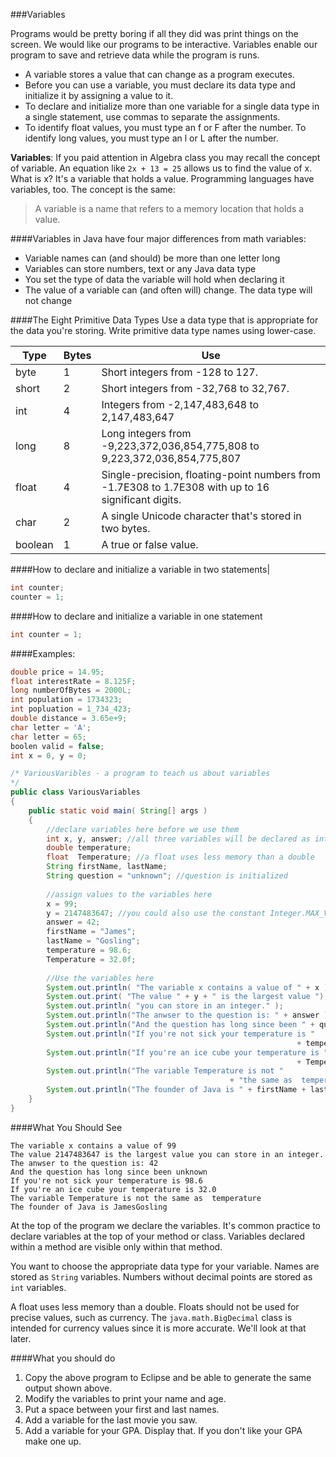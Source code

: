 <!-- djw:done-->
<!-- ajh:done-->
###Variables

Programs would be pretty boring if all they did was print things on the screen. We would like our programs to be interactive. Variables enable our program to save and retrieve data while the program is runs.

* A variable stores a value that can change as a program executes.
* Before you can use a variable, you must declare its data type and initialize it by assigning a value to it.
* To declare and initialize more than one variable for a single data type in a single statement, use commas to separate the assignments.
* To identify float values, you must type an f or F after the number. To identify long values, you must type an l or L after the number.

**Variables**: If you paid attention in Algebra class you may recall the concept of variable. An equation like ```2x + 13 = 25``` allows us to find the value of x. What is x? It's a variable that holds a value. Programming languages have variables, too. The concept is the same:
<blockquote>A variable is a name that refers to a memory location that holds a value.</blockquote>

####Variables in Java have four major differences from math variables:
* Variable names can (and should) be more than one letter long
* Variables can store numbers, text or any Java data type
* You set the type of data the variable will hold when declaring it
* The value of a variable can (and often will) change. The data type will not change

####The Eight Primitive Data Types
Use a data type that is appropriate for the data you're storing. Write primitive data type names using lower-case.

|Type|Bytes|Use|
|---|---|---|
|byte|1|Short integers from -128 to 127.|
|short|2|Short integers from -32,768 to 32,767.|
|int|4|Integers from -2,147,483,648 to 2,147,483,647|
|long|8|Long integers from -9,223,372,036,854,775,808 to 9,223,372,036,854,775,807|
|float|4|Single-precision, floating-point numbers from -1.7E308 to 1.7E308 with up to 16 significant digits.|
|char|2|A single Unicode character that's stored in two bytes.|
|boolean|1|A true or false value.|


####How to declare and initialize a variable in two statements|
```java
int counter;
counter = 1;
```

####How to declare and initialize a variable in one statement
```java
int counter = 1;
```

####Examples:
```java
double price = 14.95;
float interestRate = 8.125F;
long numberOfBytes = 2000L;
int population = 1734323;
int popluation = 1_734_423;
double distance = 3.65e+9;
char letter = 'A';
char letter = 65;
boolen valid = false;
int x = 0, y = 0;
```




```java
/* VariousVaribles - a program to teach us about variables
*/
public class VariousVariables
{
    public static void main( String[] args )
    {
        //declare variables here before we use them
        int x, y, answer; //all three variables will be declared as integers
        double temperature;
        float  Temperature; //a float uses less memory than a double
        String firstName, lastName;
        String question = "unknown"; //question is initialized
        
        //assign values to the variables here
        x = 99;
        y = 2147483647; //you could also use the constant Integer.MAX_VALUE
        answer = 42;
        firstName = "James";
        lastName = "Gosling";
        temperature = 98.6;
        Temperature = 32.0f;
          
        //Use the variables here
        System.out.println( "The variable x contains a value of " + x );
        System.out.print( "The value " + y + " is the largest value ");
        System.out.println( "you can store in an integer." );
        System.out.println("The anwser to the question is: " + answer );
        System.out.println("And the question has long since been " + question);
        System.out.println("If you're not sick your temperature is " 
        														+ temperature);
        System.out.println("If you're an ice cube your temperature is " 
        														+ Temperature);
        System.out.println("The variable Temperature is not "
        										 + "the same as  temperature");
        System.out.println("The founder of Java is " + firstName + lastName );
    }
}
```

####What You Should See
```
The variable x contains a value of 99
The value 2147483647 is the largest value you can store in an integer.
The anwser to the question is: 42
And the question has long since been unknown
If you're not sick your temperature is 98.6
If you're an ice cube your temperature is 32.0
The variable Temperature is not the same as  temperature
The founder of Java is JamesGosling

```
At the top of the program we declare the variables. It's common practice to declare variables at the top of your method or class. Variables declared within a method are visible only within that method. 

You want to choose the appropriate data type for your variable. Names are stored as ```String``` variables. Numbers without decimal points are stored as ```int``` variables.

A float uses less memory than a double. Floats should not be used for precise values, such as currency. The ```java.math.BigDecimal``` class is intended for currency values since it is more accurate. We'll look at that later.


####What you should do
1. Copy the above program to Eclipse and be able to generate the same output shown above. 
2. Modify the variables to print your name and age. 
3. Put a space between your first and last names.
4. Add a variable for the last movie you saw. 
5. Add a variable for your GPA. Display that. If you don't like your GPA make one up.